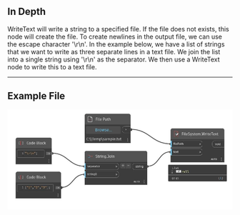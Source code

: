 ## In Depth
WriteText will write a string to a specified file. If the file does not exists, this node will create the file. To create newlines in the output file, we can use the escape character '\r\n'. In the example below, we have a list of strings that we want to write as three separate lines in a text file. We join the list into a single string using '\r\n' as the separator. We then use a WriteText node to write this to a text file.
___
## Example File

![WriteText](./DSCore.IO.FileSystem.WriteText_img.jpg)

